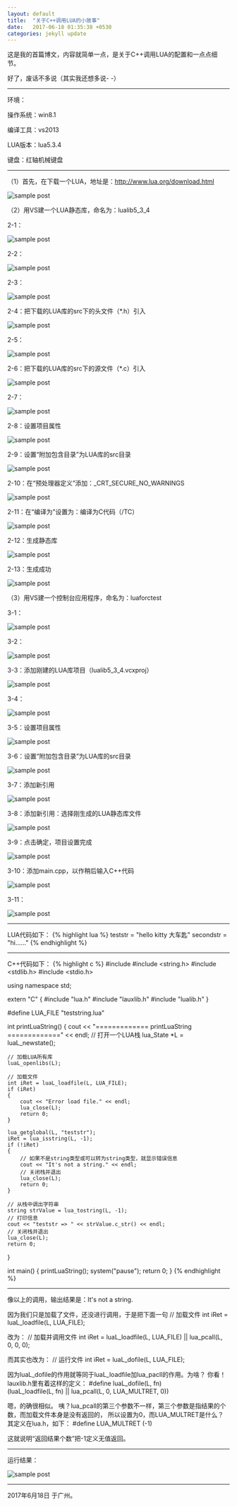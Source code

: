 ```yaml
---
layout: default
title:  "关于C++调用LUA的小故事"
date:   2017-06-18 01:35:38 +0530
categories: jekyll update
---
```

这是我的首篇博文，内容就简单一点，是关于C++调用LUA的配置和一点点细节。

好了，废话不多说（其实我还想多说- -）

----------------------------------------------------------------------------------------

环境：

操作系统：win8.1

编译工具：vs2013

LUA版本：lua5.3.4

键盘：红轴机械键盘

----------------------------------------------------------------------------------------

（1）首先，在下载一个LUA，地址是：http://www.lua.org/download.html

![sample post]({{site.baseurl}}/images/image-blog-1/clipboard-1.png)


（2）用VS建一个LUA静态库，命名为：lualib5_3_4

2-1：

![sample post]({{site.baseurl}}/images/image-blog-1/clipboard-2.png)


2-2：

![sample post]({{site.baseurl}}/images/image-blog-1/clipboard-3.png)


2-3：

![sample post]({{site.baseurl}}/images/image-blog-1/clipboard-4.png)


2-4：把下载的LUA库的src下的头文件（*.h）引入

![sample post]({{site.baseurl}}/images/image-blog-1/clipboard-5.png)


2-5：

![sample post]({{site.baseurl}}/images/image-blog-1/clipboard-6.png)


2-6：把下载的LUA库的src下的源文件（*.c）引入

![sample post]({{site.baseurl}}/images/image-blog-1/clipboard-7.png)


2-7：

![sample post]({{site.baseurl}}/images/image-blog-1/clipboard-8.png)


2-8：设置项目属性

![sample post]({{site.baseurl}}/images/image-blog-1/clipboard-9.png)


2-9：设置“附加包含目录”为LUA库的src目录

![sample post]({{site.baseurl}}/images/image-blog-1/clipboard-10.png)


2-10：在“预处理器定义”添加：_CRT_SECURE_NO_WARNINGS

![sample post]({{site.baseurl}}/images/image-blog-1/clipboard-11.png)


2-11：在“编译为”设置为：编译为C代码（/TC）

![sample post]({{site.baseurl}}/images/image-blog-1/clipboard-12.png)


2-12：生成静态库

![sample post]({{site.baseurl}}/images/image-blog-1/clipboard-13.png)


2-13：生成成功

![sample post]({{site.baseurl}}/images/image-blog-1/clipboard-14.png)


（3）用VS建一个控制台应用程序，命名为：luaforctest

3-1：

![sample post]({{site.baseurl}}/images/image-blog-1/clipboard-15.png)


3-2：

![sample post]({{site.baseurl}}/images/image-blog-1/clipboard-16.png)


3-3：添加刚建的LUA库项目（lualib5_3_4.vcxproj）

![sample post]({{site.baseurl}}/images/image-blog-1/clipboard-17.png)


3-4：

![sample post]({{site.baseurl}}/images/image-blog-1/clipboard-18.png)


3-5：设置项目属性

![sample post]({{site.baseurl}}/images/image-blog-1/clipboard-19.png)


3-6：设置“附加包含目录”为LUA库的src目录

![sample post]({{site.baseurl}}/images/image-blog-1/clipboard-20.png)


3-7：添加新引用

![sample post]({{site.baseurl}}/images/image-blog-1/clipboard-21.png)


3-8：添加新引用：选择刚生成的LUA静态库文件

![sample post]({{site.baseurl}}/images/image-blog-1/clipboard-22.png)


3-9：点击确定，项目设置完成

![sample post]({{site.baseurl}}/images/image-blog-1/clipboard-23.png)


3-10：添加main.cpp，以作稍后输入C++代码

![sample post]({{site.baseurl}}/images/image-blog-1/clipboard-24.png)


3-11：

![sample post]({{site.baseurl}}/images/image-blog-1/clipboard-25.png)

----------------------------------------------------------------------------------------

LUA代码如下：
{% highlight lua %}
teststr = "hello kitty 大车匙"
secondstr =  "hi......"
{% endhighlight %}

----------------------------------------------------------------------------------------

C++代码如下：
{% highlight c %}
#include <iostream>
#include <string.h>
#include <stdlib.h>
#include <stdio.h>

using namespace std;

extern "C"
{
#include "lua.h"
#include "lauxlib.h"
#include "lualib.h"
}

#define LUA_FILE "teststring.lua"

int printLuaString()
{
	cout << "============= printLuaString =============" << endl;
	// 打开一个LUA栈
	lua_State *L = luaL_newstate();

	// 加载LUA所有库
	luaL_openlibs(L);

	// 加载文件
	int iRet = luaL_loadfile(L, LUA_FILE);
	if (iRet)
	{
		cout << "Error load file." << endl;
		lua_close(L);
		return 0;
	}
	
	lua_getglobal(L, "teststr");
	iRet = lua_isstring(L, -1);
	if (!iRet)
	{
		// 如果不是string类型或可以转为string类型，就显示错误信息
		cout << "It's not a string." << endl;
		// 关闭栈并退出
		lua_close(L);
		return 0;
	}

	// 从栈中调出字符串
	string strValue = lua_tostring(L, -1);
	// 打印信息
	cout << "teststr => " << strValue.c_str() << endl;
	// 关闭栈并退出
	lua_close(L);
	return 0;
}

int main()
{
	printLuaString();
	system("pause");
	return 0;
}
{% endhighlight %}

----------------------------------------------------------------------------------------

像以上的调用，输出结果是：It's not a string.

因为我们只是加载了文件，还没进行调用，于是把下面一句
// 加载文件
int iRet = luaL_loadfile(L, LUA_FILE);
	
改为：
// 加载并调用文件
int iRet = luaL_loadfile(L, LUA_FILE) || lua_pcall(L, 0, 0, 0);

而其实也改为：
// 运行文件
int iRet = luaL_dofile(L, LUA_FILE);

因为luaL_dofile的作用就等同于luaL_loadfile加lua_pacll的作用。为啥？
你看！lauxlib.h里有着这样的定义：
#define luaL_dofile(L, fn) \
	(luaL_loadfile(L, fn) || lua_pcall(L, 0, LUA_MULTRET, 0))

嗯，的确很相似。
咦？lua_pcall的第三个参数不一样，第三个参数是指结果的个数，而加载文件本身是没有返回的，
所以设置为0，而LUA_MULTRET是什么？其定义在lua.h，如下：
#define LUA_MULTRET	(-1)

这就说明“返回结果个数”把-1定义无值返回。

----------------------------------------------------------------------------------------

运行结果：

![sample post]({{site.baseurl}}/images/image-blog-1/clipboard-26.png)

----------------------------------------------------------------------------------------

2017年6月18日 于广州。
